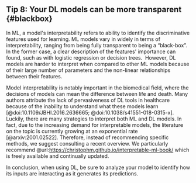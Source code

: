 ## Tip 8: Your DL models can be more transparent {#blackbox}

In ML, a model's interpretability refers to ability to identify the discriminative features used for learning.
ML models vary in widely in terms of interpretability, ranging from being fully transparent to being a “black-box”.
In the former case, a clear description of the features' importance can found, such as with logistic regression or decision trees. 
However, DL models are harder to interpret when compared to other ML models because of their large number of parameters and the non-linear relationships between their features.

Model interpretability is notably important in the biomedical field, where the decisions of models can mean the difference between life and death.
Many authors attribute the lack of pervasiveness of DL tools in healthcare because of the inability to understand what these models learn [@doi:10.1109/JBHI.2016.2636665; @doi:10.1038/s41551-018-0315-x]. 
Luckily, there are many strategies to interpret both ML and DL models.
In fact, due to the increasing demand for interpretable models, the literature on the topic is currently growing at an exponential rate [@arxiv:2001.02522].
Therefore, instead of recommending specific methods, we suggest consulting a recent overview.
We particularly recommend @url:https://christophm.github.io/interpretable-ml-book/ which is freely available and continually updated.

In conclusion, when using DL, be sure to analyze your model to identify how its inputs are interacting as it generates its predictions.
